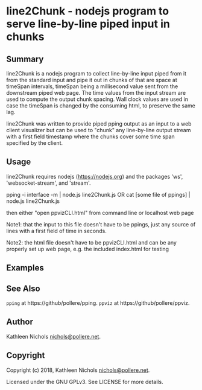 # line2Chunk - nodejs program to serve line-by-line piped input in chunks

## Summary

line2Chunk is a nodejs program to collect line-by-line input piped from
it from the standard input and pipe it out in chunks of that are space
at timeSpan intervals, timeSpan being a millisecond value sent from the
downstream piped web page. The time values from the input stream are used
to compute the output chunk spacing. Wall clock values are used in case
the timeSpan is changed by the consuming html, to preserve the same lag.

line2Chunk was written to provide piped pping output as an input to a
web client visualizer but can be used to "chunk" any line-by-line output
stream with a first field timestamp where the chunks cover some time span
specified by the client.

## Usage

line2Chunk requires nodejs (https://nodejs.org) and the packages 'ws',
'websocket-stream', and 'stream'.

pping -i interface -m | node.js line2Chunk.js
OR
cat [some file of ppings] | node.js line2Chunk.js

then either "open ppvizCLI.html" from command line or localhost web page

Note1: that the input to this file doesn't have to be ppings, just any
source of lines with a first field of time in seconds.

Note2: the html file doesn't have to be ppvizCLI.html and can be any
properly set up web page, e.g. the included index.html for testing

## Examples

## See Also

`pping` at https://github/pollere/pping.
`ppviz` at https://github/pollere/ppviz.

## Author

Kathleen Nichols <nichols@pollere.net>.

## Copyright

Copyright (c) 2018, Kathleen Nichols <nichols@pollere.net>.

Licensed under the GNU GPLv3. See LICENSE for more details.
